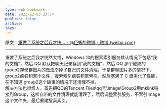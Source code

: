 ```yaml
---
type: web-bookmark
date: 2023-12-03 23:54
publish: false
archive: 
tags:
---
```

原文：[重做了系统之后我才恍... - @巨蜥的微博 - 微博 (weibo.com)](https://weibo.com/2158133667/L3HyexcMR?pagetype=fav)

---

重做了系统之后我才恍然大悟，Windows 10的搜索索引服务默认情况下包括“我的文档”，然后 QQ 默认把聊天记录存到“我的文档”，然后 QQ 那个傻缺的 group2存储群图片的做法崩掉了自己的文件清理，于是群聊图片多的情况下，group2疯狂积累小文件，搜索索引疯狂积累索引，然后塞满了 C 盘劣化了性能，在不知道 group2这个破事的情况下还清理不掉。  
解决方法也很烦人，首先把QQ的Tencent Files\qq号\Image\Group2用mklink链接到Group，这样自带的文件清理就能清理了，然后调整索引服务，不索引Image这个文件夹，最后重建搜索索引。